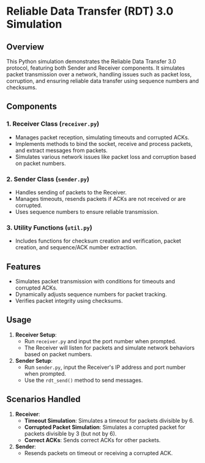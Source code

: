 # Reliable Data Transfer (RDT) 3.0 Simulation

## Overview
This Python simulation demonstrates the Reliable Data Transfer 3.0 protocol, featuring both Sender and Receiver components. It simulates packet transmission over a network, handling issues such as packet loss, corruption, and ensuring reliable data transfer using sequence numbers and checksums.

## Components

### 1. Receiver Class (`receiver.py`)
- Manages packet reception, simulating timeouts and corrupted ACKs.
- Implements methods to bind the socket, receive and process packets, and extract messages from packets.
- Simulates various network issues like packet loss and corruption based on packet numbers.

### 2. Sender Class (`sender.py`)
- Handles sending of packets to the Receiver.
- Manages timeouts, resends packets if ACKs are not received or are corrupted.
- Uses sequence numbers to ensure reliable transmission.

### 3. Utility Functions (`util.py`)
- Includes functions for checksum creation and verification, packet creation, and sequence/ACK number extraction.

## Features
- Simulates packet transmission with conditions for timeouts and corrupted ACKs.
- Dynamically adjusts sequence numbers for packet tracking.
- Verifies packet integrity using checksums.

## Usage
1. **Receiver Setup**:
   - Run `receiver.py` and input the port number when prompted.
   - The Receiver will listen for packets and simulate network behaviors based on packet numbers.
2. **Sender Setup**:
   - Run `sender.py`, input the Receiver's IP address and port number when prompted.
   - Use the `rdt_send()` method to send messages.

## Scenarios Handled
1. **Receiver**:
   - **Timeout Simulation**: Simulates a timeout for packets divisible by 6.
   - **Corrupted Packet Simulation**: Simulates a corrupted packet for packets divisible by 3 (but not by 6).
   - **Correct ACKs**: Sends correct ACKs for other packets.
2. **Sender**:
   - Resends packets on timeout or receiving a corrupted ACK.
